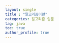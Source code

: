 ```yaml
---
layout: single
title : "알고리즘이란"
categories: 알고리즘 입문
tag: java
toc: true
author_profile: true
---
```









